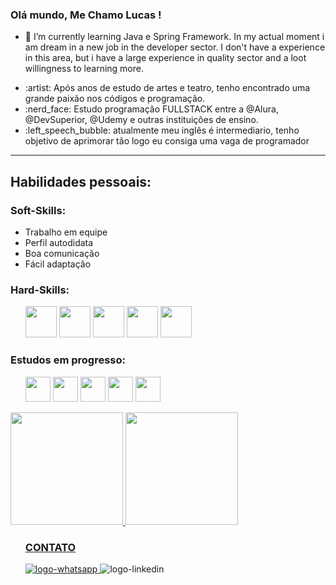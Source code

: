 ### Olá mundo, Me Chamo Lucas ! 

<!--
**LucasRuizMartins/LucasRuizMartins**  

 -->

- 🌱 I’m currently learning Java e Spring Framework. In my actual moment i am dream in a new job in the developer sector. 
I don't have a experience in this area, but i have a large experience in quality sector and a loot willingness to learning more. 



<ul>
<li>:artist: Após anos de estudo de artes e teatro, tenho encontrado uma grande paixão nos códigos e programação.</li>
<li>:nerd_face: Estudo programação FULLSTACK entre a @Alura, @DevSuperior, @Udemy e outras instituições de ensino.</li>
<li>:left_speech_bubble: atualmente meu inglês é intermediario, tenho objetivo de aprimorar tão logo eu consiga uma vaga de programador </li>
</ul>


<hr>

<h2>Habilidades pessoais: </h2>
<h3> Soft-Skills: </h3>

<ul>
<li> Trabalho em equipe </li>
<li> Perfil autodidata </li>
<li> Boa comunicação</li>
<li> Fácil adaptação</li>
</ul>

<h3> Hard-Skills: </h3>
<ul>
<img src="https://cdn.jsdelivr.net/gh/devicons/devicon/icons/java/java-original.svg" width="50" height="50"/>  
<img src="https://cdn.jsdelivr.net/gh/devicons/devicon/icons/html5/html5-original.svg"  width="50" height="50"/>  
<img src="https://cdn.jsdelivr.net/gh/devicons/devicon/icons/css3/css3-original.svg"  width="50" height="50"/>  
<img src="https://cdn.jsdelivr.net/gh/devicons/devicon/icons/postgresql/postgresql-original.svg"  width="50" height="50"/>  
<img src="https://cdn.jsdelivr.net/gh/devicons/devicon/icons/bootstrap/bootstrap-original.svg"   width="50" height="50"/>  
 </ul>         


<h3>Estudos em progresso: </h4>

<ul>
<img src="https://cdn.jsdelivr.net/gh/devicons/devicon/icons/javascript/javascript-original.svg" width="40" height="40"/>  
<img src="https://cdn.jsdelivr.net/gh/devicons/devicon/icons/tomcat/tomcat-original.svg" width="40" height="40"/>  
<img src="https://cdn.jsdelivr.net/gh/devicons/devicon/icons/spring/spring-original.svg" width="40" height="40"/>  
<img src="https://cdn.jsdelivr.net/gh/devicons/devicon/icons/react/react-original.svg" width="40" height="40"/>      
<img src="https://cdn.jsdelivr.net/gh/devicons/devicon/icons/mysql/mysql-original.svg" width="40" height="40"/>   
</ul>




<div>
<a href="https://github.com/LucasRuizMartins">
<img height="180em" src="https://github-readme-stats.vercel.app/api/top-langs/?username=LucasRuizMartins&layout=compact&langs_count=7&theme=dracula"/>
<img height="180em" src="https://github-readme-stats.vercel.app/api?username=LucasRuizMartins&show_icons=true&theme=dracula&include_all_commits=true&count_private=true"/>
</div>
 
 
<ul> 
<h3>CONTATO </h3>
<a href="https://api.whatsapp.com/send?phone=5511952114466"><img src="https://camo.githubusercontent.com/eab03e7460fea0b2873ced5973f0a87ec53289647b1fd874059770e3333ea068/68747470733a2f2f696d672e736869656c64732e696f2f62616467652f2d57686174734170702d3235643336363f7374796c653d666c61742d737175617265266c6162656c436f6c6f723d323564333636266c6f676f3d7768617473617070266c6f676f436f6c6f723d7768697465266c696e6b3d68747470733a2f2f6c696e6b77686174732e6170702f3262396164382f" alt="logo-whatsapp"/>  
</a> </li>

<img src="https://camo.githubusercontent.com/a2b57e9a3480d2542f62edeb990c12f962002296a00804731ca0186fd3387f60/68747470733a2f2f696d672e736869656c64732e696f2f62616467652f2d4c696e6b6564696e2d3065373661383f7374796c653d666c61742d737175617265266c6f676f3d4c696e6b6564696e266c6f676f436f6c6f723d7768697465266c696e6b266c696e6b3d68747470733a2f2f7777772e6c696e6b6564696e2e636f6d2f696e2f746861796e61726567696e612f" alt="logo-linkedin"> 
 <a href="https://www.linkedin.com/in/lucas-ruiz-martins/"></a> </li>
 </ul>

